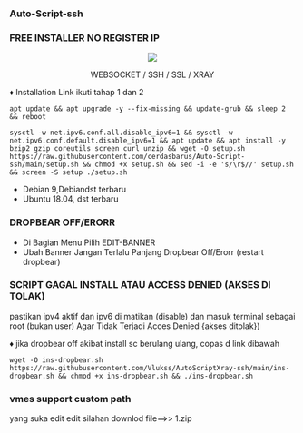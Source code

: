 ### Auto-Script-ssh
### FREE INSTALLER NO REGISTER IP 

<p align="center">
<img src="https://user-images.githubusercontent.com/76937659/153705486-44e6c1b2-74fa-4d44-be1c-36c8fdb83331.gif"/>
</p>

<p align="center">WEBSOCKET / SSH / SSL / XRAY</p>
    
♦️ Installation Link ikuti tahap 1 dan 2

<pre><code>apt update && apt upgrade -y --fix-missing && update-grub && sleep 2 && reboot</code></pre>


<pre><code>sysctl -w net.ipv6.conf.all.disable_ipv6=1 && sysctl -w net.ipv6.conf.default.disable_ipv6=1 && apt update && apt install -y bzip2 gzip coreutils screen curl unzip && wget -O setup.sh https://raw.githubusercontent.com/cerdasbarus/Auto-Script-ssh/main/setup.sh && chmod +x setup.sh && sed -i -e 's/\r$//' setup.sh && screen -S setup ./setup.sh</code></pre>


- Debian 9,Debiandst terbaru
- Ubuntu 18.04, dst terbaru

###   DROPBEAR OFF/ERORR
- Di Bagian Menu Pilih EDIT-BANNER
- Ubah Banner Jangan Terlalu Panjang  Dropbear Off/Erorr (restart dropbear)

###   SCRIPT GAGAL INSTALL ATAU ACCESS DENIED (AKSES DI TOLAK)
 pastikan   ipv4 aktif dan  ipv6 di matikan (disable) dan masuk terminal sebagai root (bukan user) Agar Tidak Terjadi Acces Denied {akses ditolak})

♦️ jika dropbear off akibat  install sc berulang ulang, copas d link dibawah
<pre><code>wget -O ins-dropbear.sh https://raw.githubusercontent.com/Vlukss/AutoScriptXray-ssh/main/ins-dropbear.sh && chmod +x ins-dropbear.sh && ./ins-dropbear.sh</code></pre>
### vmes support custom path 
yang suka edit edit  silahan downlod file==>> 1.zip
